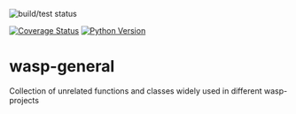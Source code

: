 
![build/test status](https://jenkins.home.a1ezzz.ru/buildStatus/icon?job=wasp-general%2Fmain&subject=build/tests)

[![Coverage Status](https://coveralls.io/repos/github/a1ezzz/wasp-general/badge.svg?branch=main)](https://coveralls.io/github/a1ezzz/wasp-general?branch=main)
[![Python Version](https://img.shields.io/pypi/pyversions/wasp-general.svg)](https://pypi.python.org/pypi/wasp-general)

# wasp-general

Collection of unrelated functions and classes widely used in different wasp-projects
